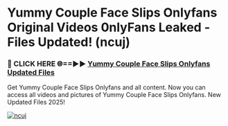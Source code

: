 # Yummy Couple Face Slips Onlyfans Original Videos 0nlyFans Leaked - Files Updated! (ncuj)

<h3>🔴 CLICK HERE 🌐==►► <a href="https://tinyurl.com/3hn5wdd3" rel="nofollow">Yummy Couple Face Slips Onlyfans Updated Files</a></h3>

Get Yummy Couple Face Slips Onlyfans and all content. Now you can access all videos and pictures of Yummy Couple Face Slips Onlyfans. New Updated Files 2025!

[![ncuj](https://i.imgur.com/4HnBqBT.gif)](https://tinyurl.com/3hn5wdd3)
